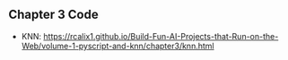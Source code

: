 ## Chapter 3 Code


* KNN: https://rcalix1.github.io/Build-Fun-AI-Projects-that-Run-on-the-Web/volume-1-pyscript-and-knn/chapter3/knn.html

